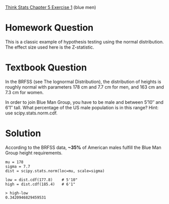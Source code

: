[Think Stats Chapter 5 Exercise 1](http://greenteapress.com/thinkstats2/html/thinkstats2006.html#toc50) (blue men)

# Homework Question

This is a classic example of hypothesis testing using the normal distribution. The effect size used here is the Z-statistic.

# Textbook Question

In the BRFSS (see The lognormal Distribution), the distribution of heights is roughly normal with parameters 178 cm and 7.7 cm for men, and 163 cm and 7.3 cm for women.

In order to join Blue Man Group, you have to be male and between 5′10″ and 6′1″ tall. What percentage of the US male population is in this range? Hint: use scipy.stats.norm.cdf.

# Solution

According to the BRFSS data, **~35%** of American males fulfill the Blue Man Group height requirements.

```
mu = 178
sigma = 7.7
dist = scipy.stats.norm(loc=mu, scale=sigma)

low = dist.cdf(177.8)    # 5'10"
high = dist.cdf(185.4)   # 6'1"
```

```
> high-low
0.3420946829459531
```